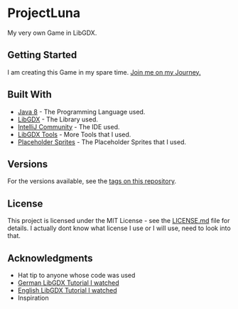 # ProjectLuna

My very own Game in LibGDX.

## Getting Started

I am creating this Game in my spare time. [Join me on my Journey.](https://www.youtube.com/playlist?list=PLtI1XL0JbwNVuc_NFfeb-x_rIB5XhzhF4)

## Built With

* [Java 8](https://www.java.com/de/download/faq/java8.xml) - The Programming Language used.
* [LibGDX](https://libgdx.badlogicgames.com/) - The Library used.
* [IntelliJ Community](https://www.jetbrains.com/idea/) - The IDE used.
* [LibGDX Tools](https://libgdx.badlogicgames.com/tools.html) - More Tools that I used.
* [Placeholder Sprites](https://www.gameart2d.com/freebies.html) - The Placeholder Sprites that I used.

## Versions

For the versions available, see the [tags on this repository](https://github.com/your/project/tags). 

## License

This project is licensed under the MIT License - see the [LICENSE.md](LICENSE.md) file for details.
I actually dont know what license I use or I will use, need to look into that.

## Acknowledgments

* Hat tip to anyone whose code was used
* [German LibGDX Tutorial I watched](https://www.youtube.com/playlist?list=PLNmsVeXQZj7quaae1GG4U-8y6gxVkpq2m)
* [English LibGDX Tutorial I watched](https://www.youtube.com/playlist?list=PL-2t7SM0vDfeZUKeM7Jm4U9utHwFS1N-C)
* Inspiration
